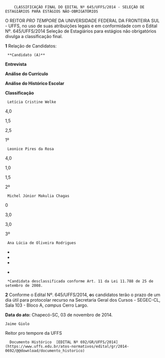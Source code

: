         CLASSIFICAÇÃO FINAL DO EDITAL Nº 645/UFFS/2014 - SELEÇÃO DE ESTAGIÁRIOS PARA ESTÁGIOS NÃO-OBRIGATÓRIOS  

O REITOR *PRO TEMPORE* DA UNIVERSIDADE FEDERAL DA FRONTEIRA SUL - UFFS, no uso de suas atribuições legais e em conformidade com o Edital Nº. 645/UFFS/2014 Seleção de Estagiários para estágios não obrigatórios divulga a classificação final.

 **1** Relação de Candidatos:

     **Candidato (A)**

   **Entrevista**

   **Análise do Currículo**

   **Análise do Histórico Escolar**

   **Classificação**

     Letícia Cristine Welke

   4,0

   1,5

   2,5

   1º

     Leonice Pires da Rosa

   4,0

   1,0

   1,5

   2º

     Michel Júnior Makulia Chagas 

   0

   3,0

   3,0

   3º

     Ana Lúcia de Oliveira Rodrigues

   -

   -

   -

   *

     *Candidata desclassificada conforme Art. 11 da Lei 11.788 de 25 de setembro de 2008.

 **2** Conforme o Edital Nº. 645/UFFS/2014, **o**s candidatos terão o prazo de um dia útil para protocolar recurso na Secretaria Geral dos Cursos - SEGEC-CL, Sala 103 - Bloco A, *campus* Cerro Largo.

  

   **Data do ato:** Chapecó-SC, 03 de novembro de 2014.   
 

    Jaime Giolo   
 Reitor pro tempore da UFFS 

      Documento Histórico  [EDITAL Nº 692/GR/UFFS/2014](https://www.uffs.edu.br/atos-normativos/edital/gr/2014-0692/@@download/documento_historico)     
      